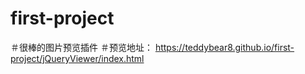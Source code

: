 # first-project
＃很棒的图片预览插件 ＃预览地址： https://teddybear8.github.io/first-project/jQueryViewer/index.html